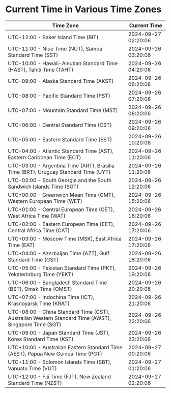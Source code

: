 # Current Time in Various Time Zones

| Time Zone | Current Time |
|-----------|--------------|
| UTC-12:00 - Baker Island Time (BIT) | 2024-09-27 02:20:06 |
| UTC-11:00 - Niue Time (NUT), Samoa Standard Time (SST) | 2024-09-26 03:20:06 |
| UTC-10:00 - Hawaii-Aleutian Standard Time (HAST), Tahiti Time (TAHT) | 2024-09-26 04:20:06 |
| UTC-09:00 - Alaska Standard Time (AKST) | 2024-09-26 06:20:06 |
| UTC-08:00 - Pacific Standard Time (PST) | 2024-09-26 07:20:06 |
| UTC-07:00 - Mountain Standard Time (MST) | 2024-09-26 08:20:06 |
| UTC-06:00 - Central Standard Time (CST) | 2024-09-26 09:20:06 |
| UTC-05:00 - Eastern Standard Time (EST) | 2024-09-26 10:20:06 |
| UTC-04:00 - Atlantic Standard Time (AST), Eastern Caribbean Time (ECT) | 2024-09-26 11:20:06 |
| UTC-03:00 - Argentina Time (ART), Brasília Time (BRT), Uruguay Standard Time (UYT) | 2024-09-26 11:20:06 |
| UTC-02:00 - South Georgia and the South Sandwich Islands Time (SGT) | 2024-09-26 12:20:06 |
| UTC±00:00 - Greenwich Mean Time (GMT), Western European Time (WET) | 2024-09-26 15:20:06 |
| UTC+01:00 - Central European Time (CET), West Africa Time (WAT) | 2024-09-26 16:20:06 |
| UTC+02:00 - Eastern European Time (EET), Central Africa Time (CAT) | 2024-09-26 17:20:06 |
| UTC+03:00 - Moscow Time (MSK), East Africa Time (EAT) | 2024-09-26 17:20:06 |
| UTC+04:00 - Azerbaijan Time (AZT), Gulf Standard Time (GST) | 2024-09-26 18:20:06 |
| UTC+05:00 - Pakistan Standard Time (PKT), Yekaterinburg Time (YEKT) | 2024-09-26 19:20:06 |
| UTC+06:00 - Bangladesh Standard Time (BST), Omsk Time (OMST) | 2024-09-26 20:20:06 |
| UTC+07:00 - Indochina Time (ICT), Krasnoyarsk Time (KRAT) | 2024-09-26 21:20:06 |
| UTC+08:00 - China Standard Time (CST), Australian Western Standard Time (AWST), Singapore Time (SGT) | 2024-09-26 22:20:06 |
| UTC+09:00 - Japan Standard Time (JST), Korea Standard Time (KST) | 2024-09-26 23:20:06 |
| UTC+10:00 - Australian Eastern Standard Time (AEST), Papua New Guinea Time (PGT) | 2024-09-27 00:20:06 |
| UTC+11:00 - Solomon Islands Time (SBT), Vanuatu Time (VUT) | 2024-09-27 01:20:06 |
| UTC+12:00 - Fiji Time (FJT), New Zealand Standard Time (NZST) | 2024-09-27 02:20:06 |
